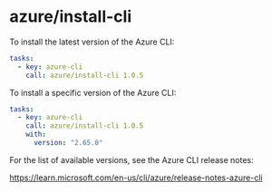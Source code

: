 # azure/install-cli

To install the latest version of the Azure CLI:

```yaml
tasks:
  - key: azure-cli
    call: azure/install-cli 1.0.5
```

To install a specific version of the Azure CLI:

```yaml
tasks:
  - key: azure-cli
    call: azure/install-cli 1.0.5
    with:
      version: "2.65.0"
```

For the list of available versions, see the Azure CLI release notes:

https://learn.microsoft.com/en-us/cli/azure/release-notes-azure-cli
